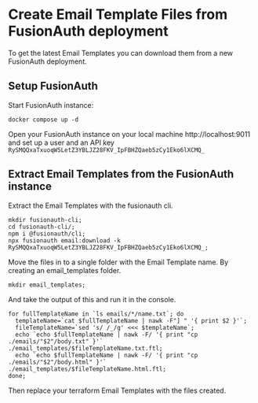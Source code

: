 # Create Email Template Files from FusionAuth deployment
To get the latest Email Templates you can download them from a new FusionAuth deployment.

## Setup FusionAuth
Start FusionAuth instance:
```
docker compose up -d
```
Open your FusionAuth instance on your local machine http://localhost:9011 and set up a user and an API key `RySMQQxaTxuoqW5LetZ3YBLJZ28FKV_IpFBHZQaeb5zCy1Eko6lXCMQ_`

## Extract Email Templates from the FusionAuth instance
Extract the Email Templates with the fusionauth cli.
```
mkdir fusionauth-cli;
cd fusionauth-cli/;
npm i @fusionauth/cli;
npx fusionauth email:download -k RySMQQxaTxuoqW5LetZ3YBLJZ28FKV_IpFBHZQaeb5zCy1Eko6lXCMQ_;
```

Move the files in to a single folder with the Email Template name. By creating an email_templates folder.
```
mkdir email_templates;
```
And take the output of this and run it in the console.
```
for fullTemplateName in `ls emails/*/name.txt`; do
  templateName=`cat $fullTemplateName | nawk -F"] " '{ print $2 }'`;
  fileTemplateName=`sed 's/ /_/g' <<< $templateName`;
  echo `echo $fullTemplateName | nawk -F/ '{ print "cp ./emails/"$2"/body.txt" }'` ./email_templates/$fileTemplateName.txt.ftl;
  echo `echo $fullTemplateName | nawk -F/ '{ print "cp ./emails/"$2"/body.html" }'` ./email_templates/$fileTemplateName.html.ftl;
done;
```
Then replace your terraform Email Templates with the files created.
